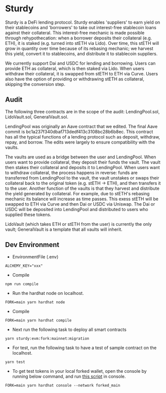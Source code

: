 # Sturdy 
Sturdy is a DeFi lending protocol. Sturdy enables 'suppliers' to earn yield on their stablecoins and 'borrowers' to take out interest-free stablecoin loans against their collateral. This interest-free mechanic is made possible through rehypothecation: when a borrower deposits their collateral (e.g. ETH), it is staked (e.g. turned into stETH via Lido). Over time, this stETH will grow in quantity over time because of its rebasing mechanic; we harvest this yield, convert it to stablecoins, and distribute it to stablecoin suppliers.

We currently support Dai and USDC for lending and borrowing. Users can provide ETH as collateral, which is then staked via Lido. When users withdraw their collateral, it is swapped from stETH to ETH via Curve. Users also have the option of providing or withdrawing stETH as collateral, skipping the conversion step.

## Audit 
The following three contracts are in the scope of the audit: LendingPool.sol, LidoVault.sol, GeneralVault.sol. 

LendingPool was originally an Aave contract that we edited. The final Aave commit is bc1a237f340dbaf713dedf413c3108bc28b6b8ec. This contract has all the typical functions of a lending protocol such as deposit, withdraw, repay, and borrow. The edits were largely to ensure compatibility with the vaults.

The vaults are used as a bridge between the user and LendingPool. When users want to provide collateral, they deposit their funds the vault. The vault then stakes their collateral and deposits it to LendingPool. When users want to withdraw collateral, the process happens in reverse: funds are transferred from LendingPool to the vault, the vault unstakes or swaps their collateral back to the original token (e.g. stETH -> ETH), and then transfers it to the user. Another function of the vaults is that they harvest and distribute the yield generated by collateral. For example, due to stETH's rebasing mechanic its balance will increase as time passes. This exess stETH will be swapped to ETH via Curve and then Dai or USDC via Uniswap. The Dai or USDC will be deposited into LendingPool and distributed to users who supplied these tokens.

LidoVault (which takes ETH or stETH from the user) is currently the only vault; GeneralVault is a template that all vaults will inherit. 

## Dev Environment
- EnvironmentFile (.env)
```
ALCHEMY_KEY="xxx"
```

- Compile
```
npm run compile
```

- Run the hardhat node on localhost.
```
FORK=main yarn hardhat node
```

- Compile
```
FORK=main yarn hardhat compile
```

- Next run the following task to deploy all smart contracts
```
yarn sturdy:evm:fork:mainnet:migration
```

- For test, run the following task to have a test of sample contract on the localhost.
```
yarn test
```

- To get test tokens in your local forked wallet, open the console by running below command, and run [this script](./impersonating-account.js) in console.
```
FORK=main yarn hardhat console --network forked_main
```